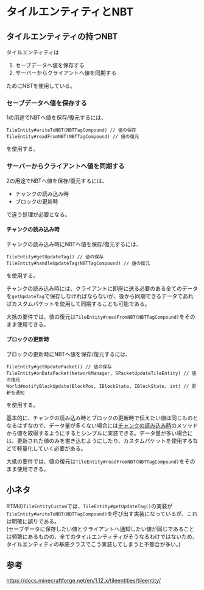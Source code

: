 # タイルエンティティとNBT

## タイルエンティティの持つNBT

タイルエンティティは

1. セーブデータへ値を保存する
2. サーバーからクライアントへ値を同期する

ためにNBTを使用している。

### セーブデータへ値を保存する

1の用途でNBTへ値を保存/復元するには、
```
TileEntity#writeToNBT(NBTTagCompound) // 値の保存
TileEntity#readFromNBT(NBTTagCompound) // 値の復元
```
を使用する。

### サーバーからクライアントへ値を同期する

2の用途でNBTへ値を保存/復元するには、

- チャンクの読み込み時
- ブロックの更新時

で違う処理が必要となる。  

#### チャンクの読み込み時

チャンクの読み込み時にNBTへ値を保存/復元するには、
```
TileEntity#getUpdateTag() // 値の保存
TileEntity#handleUpdateTag(NBTTagCompound) // 値の復元
```
を使用する。

チャンクの読み込み時には、クライアントに即座に送る必要のある全てのデータを`getUpdateTag`で保存しなければならないが、後から同期できるデータであればカスタムパケットを使用して同期することも可能である。

大抵の要件では、値の復元は`TileEntity#readFromNBT(NBTTagCompound)`をそのまま使用できる。

#### ブロックの更新時

ブロックの更新時にNBTへ値を保存/復元するには、
```
TileEntity#getUpdatePacket() // 値の保存
TileEntity#onDataPacket(NetworkManager, SPacketUpdateTileEntity) // 値の復元
World#notifyBlockUpdate(BlockPos, IBlockState, IBlockState, int) // 更新を通知
```
を使用する。

基本的に、チャンクの読み込み時とブロックの更新時で伝えたい値は同じものとなるはずなので、データ量が多くない場合には[チャンクの読み込み時](#チャンクの読み込み時)のメソッドから値を取得するようにするとシンプルに実装できる。データ量が多い場合には、更新された値のみを書き込むようにしたり、カスタムパケットを使用するなどで軽量化していく必要がある。

大抵の要件では、値の復元は`TileEntity#readFromNBT(NBTTagCompound)`をそのまま使用できる。

## 小ネタ

RTMの`TileEntityCustom`では、`TileEntity#getUpdateTag()`の実装が`TileEntity#writeToNBT(NBTTagCompound)`を呼び出す実装になっているが、これは明確に誤りである。  
(セーブデータに保存したい値とクライアントへ通知したい値が同じであることは頻繁にあるものの、全てのタイルエンティティがそうなるわけではないため、タイルエンティティの基底クラスでこう実装してしまうと不都合が多い。)

## 参考

https://docs.minecraftforge.net/en/1.12.x/tileentities/tileentity/
